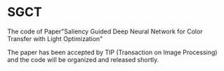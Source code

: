 # SGCT
The code of Paper"Saliency Guided Deep Neural Network for Color Transfer with Light Optimization"

The paper has been accepted by TIP (Transaction on Image Processing) and the code will be organized and released shortly.
